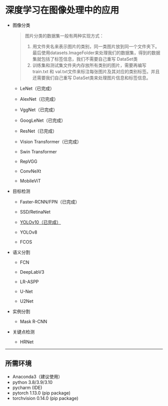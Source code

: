 # 深度学习在图像处理中的应用

* 图像分类
  > 图片分类的数据集一般有两种实现方式：
  > 1. 用文件夹名来表示图片的类别，同一类图片放到同一个文件夹下。 最后使用datasets.ImageFolder来处理我们的数据集，得到的数据集就包括了标签信息，我们不需要自己重写 DataSet类
  > 2. 训练集和测试集文件夹内存放所有类别的图片，需要再编写 train.txt 和 val.txt文件来标注每张图片及其对应的类别标签。并且还需要我们自己重写 DataSet类来处理图片信息和标签信息。
  * LeNet（已完成）
 
  * AlexNet（已完成）

  * VggNet（已完成）

  * GoogLeNet（已完成）
 
  * ResNet（已完成）

  * Vision Transformer（已完成）

  * Swin Transformer

  * RepVGG

  * ConvNeXt

  * MobileViT

* 目标检测
  * Faster-RCNN/FPN（已完成）

  * SSD/RetinaNet

  * [YOLOv10（已完成）](https://github.com/srg000/yolov10)
    
  * YOLOv8

  * FCOS

* 语义分割 
  * FCN 

  * DeepLabV3 

  * LR-ASPP

  * U-Net

  * U2Net

* 实例分割
  * Mask R-CNN

* 关键点检测
  * HRNet
---

## 所需环境
* Anaconda3（建议使用）
* python 3.8/3.9/3.10
* pycharm (IDE)
* pytorch 1.13.0 (pip package)
* torchvision 0.14.0 (pip package)

